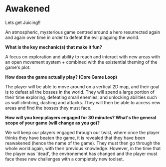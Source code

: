 # Awakened
Lets get Juicing!!

An atmospheric, mysterious game centred around a hero resurrected again and again over time in order to defeat the evil plaguing the world.

**What is the key mechanic(s) that make it fun?**

A focus on exploration and ability to reach and interact with new areas with an open movement system + combined with the existential theming of the game's plot.

**How does the game actually play? (Core Game Loop)**

The player will be able to move around on a vertical 2D map, and their goal is to defeat all the bosses in the world. They will spend a large portion of their time exploring, defeating small enemies, and unlocking abilities such as wall climbing, dashing and attacks. They will then be able to access new areas and find the bosses they must face.

**How will you keep players engaged for 30 minutes? What's the general scope of your game (will change as you go)?**

We will keep our players engaged through our twist, where once the player thinks they have beaten the game, it is revealed that they have been reawakened (hence the name of the game). They must then go through the whole world again, with their previous knowledge. However, in the time that the player was 'dead', the environement has changed and the player must face these new challenges with a completely new toolset.
